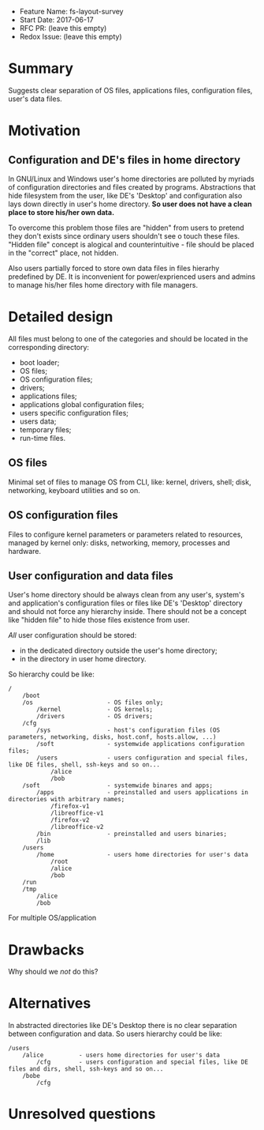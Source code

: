 - Feature Name: fs-layout-survey
- Start Date: 2017-06-17
- RFC PR: (leave this empty)
- Redox Issue: (leave this empty)

# Summary
[summary]: #summary
Suggests clear separation of OS files, applications files, configuration files, user's data files.

# Motivation
[motivation]: #motivation
## Configuration and DE's files in home directory
In GNU/Linux and Windows user's home directories are polluted by myriads of configuration directories and files created
by programs.
Abstractions that hide filesystem from the user, like DE's 'Desktop' and configuration also lays down directly 
in user's home directory.
**So user does not have a clean place to store his/her own data.**

To overcome this problem those files are "hidden" from users to pretend they don't exists since ordinary users shouldn't see o touch these files.
"Hidden file" concept is alogical and counterintuitive - file should be placed in the "correct" place, not hidden.

Also users partially forced to store own data files in files hierarhy predefined by DE.
It is inconvenient for power/exprienced users and admins to manage his/her files home directory with file managers.

# Detailed design
[design]: #detailed-design
All files must belong to one of the categories and should be located in the corresponding directory:
- boot loader;
- OS files;
- OS configuration files;
- drivers;
- applications files; 
- applications global configuration files; 
- users specific configuration files;
- users data;
- temporary files;
- run-time files.
## OS files
Minimal set of files to manage OS from CLI, like: kernel, drivers, shell; disk, networking, keyboard utilities and
so on.
## OS configuration files
Files to configure kernel parameters or parameters related to resources, managed by kernel only: disks, networking, memory, processes and hardware.
## User configuration and data files
User's home directory should be always clean from any user's, system's and application's configuration files or files like DE's 'Desktop' directory and should not force any hierarchy inside.
There should not be a concept like "hidden file" to hide those files existence from user.

*All* user configuration should be stored:
- in the dedicated directory outside the user's home directory;
- in the directory in user home directory.


So hierarchy could be like:
```
/
    /boot 
    /os                     - OS files only;
        /kernel             - OS kernels;
        /drivers            - OS drivers;
    /cfg
        /sys                - host's configuration files (OS parameters, networking, disks, host.conf, hosts.allow, ...)
        /soft               - systemwide applications configuration files;
        /users              - users configuration and special files, like DE files, shell, ssh-keys and so on...
            /alice
            /bob
    /soft                   - systemwide binares and apps;
        /apps               - preinstalled and users applications in directories with arbitrary names;
            /firefox-v1
            /libreoffice-v1
            /firefox-v2
            /libreoffice-v2
        /bin                - preinstalled and users binaries;
        /lib
    /users                  
        /home               - users home directories for user's data
            /root
            /alice           
            /bob
    /run
    /tmp
        /alice
        /bob
```
For multiple OS/application 
# Drawbacks
[drawbacks]: #drawbacks

Why should we *not* do this?

# Alternatives
[alternatives]: #alternatives
In abstracted directories like DE's Desktop there is no clear separation between configuration and data.
So users hierarchy could be like:
```
/users                  
    /alice          - users home directories for user's data
        /cfg        - users configuration and special files, like DE files and dirs, shell, ssh-keys and so on...
    /bobe
        /cfg        

```
# Unresolved questions
[unresolved]: #unresolved-questions
